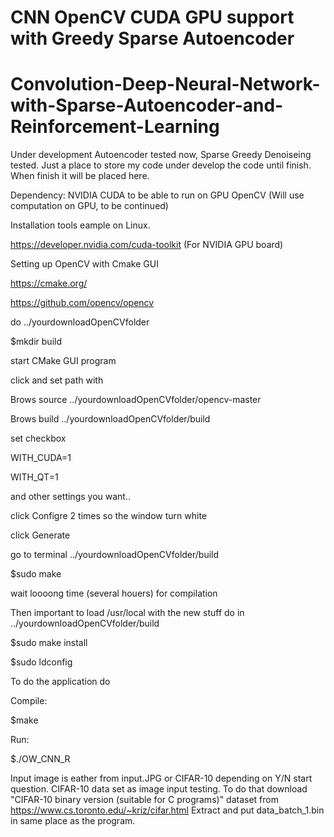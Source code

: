 # CNN OpenCV CUDA GPU support with Greedy Sparse Autoencoder 
# Convolution-Deep-Neural-Network-with-Sparse-Autoencoder-and-Reinforcement-Learning
Under development Autoencoder tested now, Sparse Greedy Denoiseing tested. Just a place to store my code under develop the code until finish.
When finish it will be placed here.

Dependency:
NVIDIA CUDA to be able to run on GPU
OpenCV (Will use computation on GPU, to be continued)

Installation tools eample on Linux.

https://developer.nvidia.com/cuda-toolkit (For NVIDIA GPU board)

Setting up OpenCV with Cmake GUI

https://cmake.org/

https://github.com/opencv/opencv

do ../yourdownloadOpenCVfolder

$mkdir build

start CMake GUI program

click and set path with 

Brows source ../yourdownloadOpenCVfolder/opencv-master

Brows build ../yourdownloadOpenCVfolder/build

set checkbox

WITH_CUDA=1

WITH_QT=1

and other settings you want..

click Configre 2 times so the window turn white

click Generate

go to terminal ../yourdownloadOpenCVfolder/build

$sudo make

wait loooong time (several houers) for compilation

Then important to load 
/usr/local 
with the new stuff do in ../yourdownloadOpenCVfolder/build

$sudo make install

$sudo ldconfig

To do the application do

Compile:

$make

Run:

$./OW_CNN_R


Input image is eather from input.JPG or CIFAR-10 depending on Y/N start question. 
CIFAR-10 data set as image input testing. 
To do that download "CIFAR-10 binary version (suitable for C programs)" dataset from
https://www.cs.toronto.edu/~kriz/cifar.html
Extract and put data_batch_1.bin in same place as the program. 
